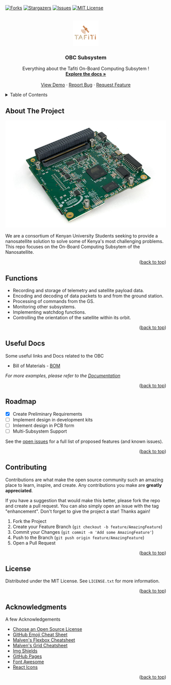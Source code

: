 <div id="top"></div>


[![Forks][forks-shield]][forks-url]
[![Stargazers][stars-shield]][stars-url]
[![Issues][issues-shield]][issues-url]
[![MIT License][license-shield]][license-url]




<!-- PROJECT LOGO -->
<br />
<div align="center">
  <a href="https://github.com/othneildrew/Best-README-Template">
    <img src="images/logo.png" alt="Logo" width="80" height="80">
  </a>

  <h3 align="center">OBC Subsystem</h3>

  <p align="center">
    Everything about the Tafiti On-Board Computing Subsytem !
    <br />
    <a href="https://github.com/tafiti-org/Subsytems/tree/main/OBC"><strong>Explore the docs »</strong></a>
    <br />
    <br />
    <a href="https://tafiti-org.github.io/">View Demo</a>
    ·
    <a href="https://github.com/tafiti-org/Subsytems/issues">Report Bug</a>
    ·
    <a href="https://github.com/tafiti-org/Subsytems/issues">Request Feature</a>
  </p>
</div>



<!-- TABLE OF CONTENTS -->
<details>
  <summary>Table of Contents</summary>
  <ol>
    <li>
      <a href="#about-the-project">About The Project</a>
    </li>
    <li>
      <a href="#functions">Functions</a>
    </li>
    <li><a href="#useful-docs">Useful Docs</a></li>
    <li><a href="#roadmap">Roadmap</a></li>
    <li><a href="#contributing">Contributing</a></li>
    <li><a href="#license">License</a></li>
    <li><a href="#acknowledgments">Acknowledgments</a></li>
  </ol>
</details>



<!-- ABOUT THE PROJECT -->
## About The Project

[![OBC Screen Shot][product-screenshot]](https://tafiti-org.github.io)

We are a consortium of Kenyan University Students seeking to provide a nanosatellite solution to solve some of Kenya's most challenging problems.
<br>
This repo focuses on the On-Board Computing Subsytem of the Nanosatellite.

<p align="right">(<a href="#top">back to top</a>)</p>







<!-- GETTING STARTED -->
## Functions

- Recording and storage of telemetry and satellite payload data.
- Encoding and decoding of data packets to and from the ground station.
- Processing of commands from the GS.
- Monitoring other subsystems.
- Implementing watchdog functions.
- Controlling the orientation of the satellite within its orbit.



<p align="right">(<a href="#top">back to top</a>)</p>


<!-- USAGE EXAMPLES -->
## Useful Docs

Some useful links and Docs related to the OBC

- Bill of Materials - [BOM](https://docs.google.com/document/d/1esgKfZcyvfg3M8btrjpVDSdT7cQNn-XASvzqtfd8rOg/edit?usp=sharing)

_For more examples, please refer to the [Documentation](https://example.com)_

<p align="right">(<a href="#top">back to top</a>)</p>



<!-- ROADMAP -->
## Roadmap

- [x] Create Preliminary Requirements
- [ ] Implement design in development kits
- [ ] Imlement design in PCB form
- [ ] Multi-Subsystem Support

See the [open issues](https://github.com/tafiti-org/Subsytems/issues) for a full list of proposed features (and known issues).

<p align="right">(<a href="#top">back to top</a>)</p>



<!-- CONTRIBUTING -->
## Contributing

Contributions are what make the open source community such an amazing place to learn, inspire, and create. Any contributions you make are **greatly appreciated**.

If you have a suggestion that would make this better, please fork the repo and create a pull request. You can also simply open an issue with the tag "enhancement".
Don't forget to give the project a star! Thanks again!

1. Fork the Project
2. Create your Feature Branch (`git checkout -b feature/AmazingFeature`)
3. Commit your Changes (`git commit -m 'Add some AmazingFeature'`)
4. Push to the Branch (`git push origin feature/AmazingFeature`)
5. Open a Pull Request

<p align="right">(<a href="#top">back to top</a>)</p>



<!-- LICENSE -->
## License

Distributed under the MIT License. See `LICENSE.txt` for more information.

<p align="right">(<a href="#top">back to top</a>)</p>







<!-- ACKNOWLEDGMENTS -->
## Acknowledgments

A few Acknowledgements

* [Choose an Open Source License](https://choosealicense.com)
* [GitHub Emoji Cheat Sheet](https://www.webpagefx.com/tools/emoji-cheat-sheet)
* [Malven's Flexbox Cheatsheet](https://flexbox.malven.co/)
* [Malven's Grid Cheatsheet](https://grid.malven.co/)
* [Img Shields](https://shields.io)
* [GitHub Pages](https://pages.github.com)
* [Font Awesome](https://fontawesome.com)
* [React Icons](https://react-icons.github.io/react-icons/search)

<p align="right">(<a href="#top">back to top</a>)</p>



<!-- MARKDOWN LINKS & IMAGES -->
<!-- https://www.markdownguide.org/basic-syntax/#reference-style-links -->

[forks-shield]: https://img.shields.io/github/forks/tafiti-org/Subsytems?style=for-the-badge
[forks-url]: https://github.com/tafiti-org/Subsytems/network/members
[stars-shield]: https://img.shields.io/github/stars/tafiti-org/Subsytems?style=for-the-badge
[stars-url]: https://github.com/tafiti-org/Subsytems/stargazers
[issues-shield]: https://img.shields.io/github/issues/tafiti-org/Subsytems?style=for-the-badge
[issues-url]: https://github.com/tafiti-org/Subsytems/issues
[license-shield]: https://img.shields.io/github/license/tafiti-org/Subsytems?style=for-the-badge
[license-url]: https://github.com/tafiti-org/Subsytems/blob/main/LICENSE
[product-screenshot]: images/OBC.jpg
